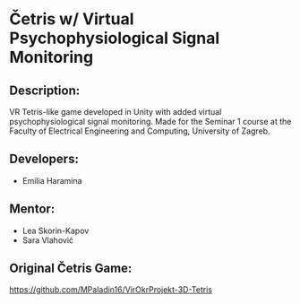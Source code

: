 # Četris w/ Virtual Psychophysiological Signal Monitoring
 
## Description:
VR Tetris-like game developed in Unity with added virtual psychophysiological signal monitoring.
Made for the Seminar 1 course at the Faculty of Electrical Engineering and Computing, University of Zagreb.

## Developers:
 - Emilia Haramina

## Mentor: 
- Lea Skorin-Kapov
- Sara Vlahović

## Original Četris Game:
https://github.com/MPaladin16/VirOkrProjekt-3D-Tetris
